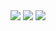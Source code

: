<img src="https://img.shields.io/badge/C-000000?style=for-the-badge&logo=C&logoColor=white">
<img src="https://img.shields.io/badge/C++-000000?style=for-the-badge&logo=C++&logoColor=white">
<img src="https://img.shields.io/badge/C#-000000?style=for-the-badge&logo=C#&logoColor=white">
